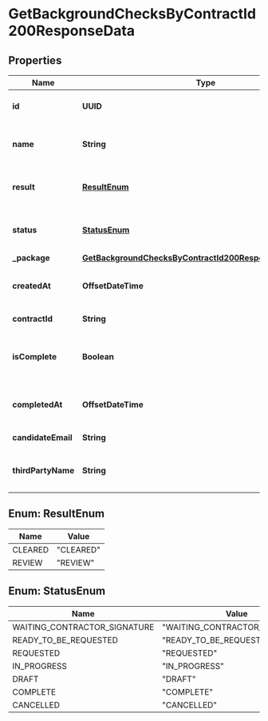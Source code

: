 

# GetBackgroundChecksByContractId200ResponseData


## Properties

| Name | Type | Description | Notes |
|------------ | ------------- | ------------- | -------------|
|**id** | **UUID** | Id of the background check. |  [optional] |
|**name** | **String** | Name of the background check. |  [optional] |
|**result** | [**ResultEnum**](#ResultEnum) | The result of the background check. |  [optional] |
|**status** | [**StatusEnum**](#StatusEnum) | The status of the background check. |  [optional] |
|**_package** | [**GetBackgroundChecksByContractId200ResponseDataPackage**](GetBackgroundChecksByContractId200ResponseDataPackage.md) |  |  [optional] |
|**createdAt** | **OffsetDateTime** | Long date-time format following ISO-8601 |  [optional] |
|**contractId** | **String** | ID of the contract |  [optional] |
|**isComplete** | **Boolean** | Whether the background check is complete. |  [optional] |
|**completedAt** | **OffsetDateTime** | Long date-time format following ISO-8601 |  [optional] |
|**candidateEmail** | **String** | Email of worker |  [optional] |
|**thirdPartyName** | **String** | Third-party name of the background check. |  [optional] |



## Enum: ResultEnum

| Name | Value |
|---- | -----|
| CLEARED | &quot;CLEARED&quot; |
| REVIEW | &quot;REVIEW&quot; |



## Enum: StatusEnum

| Name | Value |
|---- | -----|
| WAITING_CONTRACTOR_SIGNATURE | &quot;WAITING_CONTRACTOR_SIGNATURE&quot; |
| READY_TO_BE_REQUESTED | &quot;READY_TO_BE_REQUESTED&quot; |
| REQUESTED | &quot;REQUESTED&quot; |
| IN_PROGRESS | &quot;IN_PROGRESS&quot; |
| DRAFT | &quot;DRAFT&quot; |
| COMPLETE | &quot;COMPLETE&quot; |
| CANCELLED | &quot;CANCELLED&quot; |



